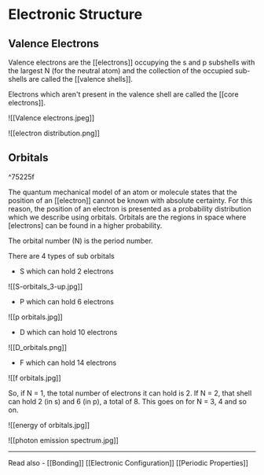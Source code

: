 # Electronic Structure

## Valence Electrons

Valence electrons are the [[electrons]] occupying the s and p subshells with the largest N (for the neutral atom) and the collection of the occupied sub-shells are called the [[valence shells]].

Electrons which aren't present in the valence shell are called the [[core electrons]].


![[Valence electrons.jpeg]]

![[electron distribution.png]]


## Orbitals

^75225f

The quantum mechanical model of an atom or molecule states that the position of an [[electron]] cannot be known with absolute certainty. For this reason, the position of an electron is presented as a probability distribution which we describe using orbitals. Orbitals are the regions in space where [electrons] can be found in a higher probability. 

The orbital number (N) is the period number.

There are 4 types of sub orbitals 

- S which can hold 2 electrons

![[S-orbitals_3-up.jpg]]

- P which can hold 6 electrons

![[p orbitals.jpg]]

- D which can hold 10 electrons

![[D_orbitals.png]]

- F which can hold 14 electrons

![[f orbitals.jpg]]

So, if N = 1, the total number of electrons it can hold is 2. If N = 2, that shell can hold 2 (in s) and 6 (in p), a total of 8. This goes on for N = 3, 4 and so on.

![[energy of orbitals.jpg]]

![[photon emission spectrum.jpg]]



---
Read also - [[Bonding]]		[[Electronic Configuration]]	[[Periodic Properties]]